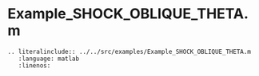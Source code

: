 # Example_SHOCK_OBLIQUE_THETA.m

```{eval-rst}
.. literalinclude:: ../../src/examples/Example_SHOCK_OBLIQUE_THETA.m
   :language: matlab
   :linenos:
```
